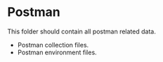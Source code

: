 # Postman

This folder should contain all postman related data.

- Postman collection files.
- Postman environment files.

